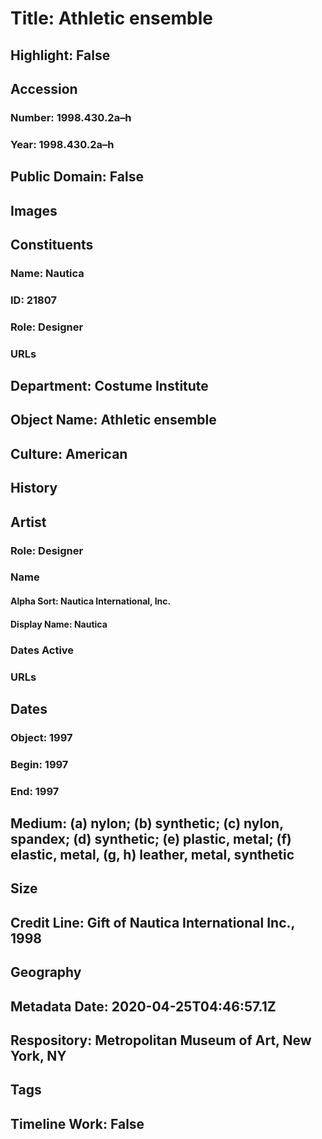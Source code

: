# Title: Athletic ensemble
## Highlight: False
## Accession
### Number: 1998.430.2a–h
### Year: 1998.430.2a–h
## Public Domain: False
## Images
## Constituents
### Name: Nautica
### ID: 21807
### Role: Designer
### URLs
## Department: Costume Institute
## Object Name: Athletic ensemble
## Culture: American
## History
## Artist
### Role: Designer
### Name
#### Alpha Sort: Nautica International, Inc.
#### Display Name: Nautica
### Dates Active
### URLs
## Dates
### Object: 1997
### Begin: 1997
### End: 1997
## Medium: (a) nylon; (b) synthetic; (c) nylon, spandex; (d) synthetic; (e) plastic, metal; (f) elastic, metal, (g, h) leather, metal, synthetic
## Size
## Credit Line: Gift of Nautica International Inc., 1998
## Geography
## Metadata Date: 2020-04-25T04:46:57.1Z
## Respository: Metropolitan Museum of Art, New York, NY
## Tags
## Timeline Work: False